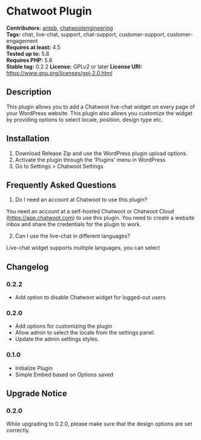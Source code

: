 # Chatwoot Plugin #
**Contributors:** [antpb](https://profiles.wordpress.org/antpb), [chatwootengineering](https://profiles.wordpress.org/chatwootengineering)  
**Tags:** chat, live-chat, support, chat-support, customer-support, customer-engagement  
**Requires at least:** 4.5  
**Tested up to:** 5.8  
**Requires PHP:** 5.6  
**Stable tag:** 0.2.2
**License:** GPLv2 or later
**License URI:** https://www.gnu.org/licenses/gpl-2.0.html

## Description ##

This plugin allows you to add a Chatwoot live-chat widget on every page of your WordPress website. This plugin also allows you customize the widget by providing options to select locale, position, design type etc.

## Installation ##

1. Download Release Zip and use the WordPress plugin upload options.
2. Activate the plugin through the 'Plugins' menu in WordPress
3. Go to Settings > Chatwoot Settings

## Frequently Asked Questions ##

1. Do I need an account at Chatwoot to use this plugin?

You need an account at a self-hosted Chatwoot or Chatwoot Cloud (https://app.chatwoot.com) to use this plugin. You need to create a website inbox and share the credentials for the plugin to work.

2. Can I use the live-chat in different languages?

Live-chat widget supports multiple languages, you can select

## Changelog ##

### 0.2.2 ###
- Add option to disable Chatwoot widget for logged-out users

### 0.2.0 ###
- Add options for customizing the plugin
- Allow admin to select the locale from the settings panel.
- Update the admin settings styles.

### 0.1.0 ###
- Initialize Plugin
- Simple Embed based on Options saved

## Upgrade Notice ##

### 0.2.0 ###
While upgrading to 0.2.0, please make sure that the design options are set correctly.
